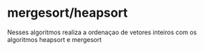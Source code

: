 # mergesort/heapsort

Nesses algoritmos realiza a ordenaçao de vetores inteiros com os algoritmos heapsort e mergesort
